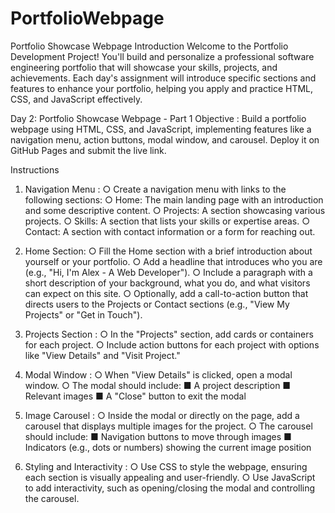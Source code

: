 # PortfolioWebpage
Portfolio Showcase Webpage
Introduction Welcome to the Portfolio Development Project! You'll build and personalize a professional software engineering portfolio that will showcase your skills, projects, and achievements. Each day's assignment will introduce specific sections and features to enhance your portfolio, helping you apply and practice HTML, CSS, and JavaScript effectively. 

Day 2: Portfolio Showcase Webpage - 
Part 1 Objective : Build a portfolio webpage using HTML, CSS, and JavaScript, implementing features like a navigation menu, action buttons, modal window, and carousel. Deploy it on GitHub Pages and submit the live link. 

Instructions 

1. Navigation Menu : 
○ Create a navigation menu with links to the following sections: 
○ Home: The main landing page with an introduction and some descriptive content. 
○ Projects: A section showcasing various projects. ○ Skills: A section that lists your skills or expertise areas. 
○ Contact: A section with contact information or a form for reaching out. 

2. Home Section: 
○ Fill the Home section with a brief introduction about yourself or your portfolio. 
○ Add a headline that introduces who you are (e.g., "Hi, I'm Alex - A Web Developer"). 
○ Include a paragraph with a short description of your background, what you do, and what visitors can expect on this site. 
○ Optionally, add a call-to-action button that directs users to the Projects or Contact sections (e.g., "View My Projects" or "Get in Touch"). 

3. Projects Section : 
○ In the "Projects" section, add cards or containers for each project. 
○ Include action buttons for each project with options like "View Details" and "Visit Project." 

4. Modal Window : 
○ When "View Details" is clicked, open a modal window. 
○ The modal should include: 
■ A project description ■ Relevant images
■ A "Close" button to exit the modal

5. Image Carousel :
○ Inside the modal or directly on the page, add a carousel that displays multiple
images for the project.
○ The carousel should include:
■ Navigation buttons to move through images
■ Indicators (e.g., dots or numbers) showing the current image position

6. Styling and Interactivity :
○ Use CSS to style the webpage, ensuring each section is visually appealing and
user-friendly.
○ Use JavaScript to add interactivity, such as opening/closing the modal and
controlling the carousel.